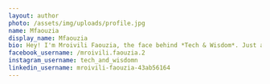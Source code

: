 ```yaml
---
layout: author
photo: /assets/img/uploads/profile.jpg
name: Mfaouzia
display_name: Mfaouzia
bio: Hey! I'm Mroivili Faouzia, the face behind *Tech & Wisdom*. Just a regular person who loves tinkering with tech and exploring life's twists and turns. Got a soft spot for Chinese culture too. Here to share real talk on everything from coding to life's little wins. Excited to have you along for this journey – it's more fun with friends!
facebook_username: /mroivili.faouzia.2
instagram_username: tech_and_wisdomn
linkedin_username: mroivili-faouzia-43ab56164
---
```


